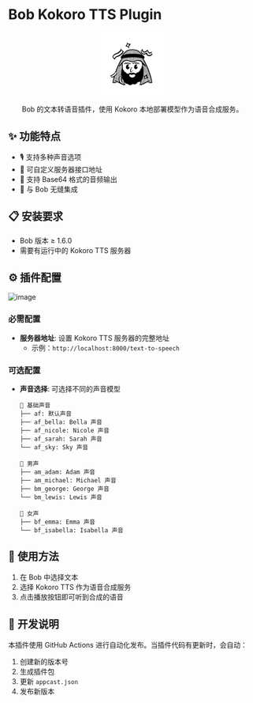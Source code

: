 # Bob Kokoro TTS Plugin

<div align="center">
  <img src="src/icon.png" width="128" height="128" alt="Plugin Icon">
</div>

<p align="center">
  Bob 的文本转语音插件，使用 Kokoro 本地部署模型作为语音合成服务。
</p>

## ✨ 功能特点

- 🎙️ 支持多种声音选项
- 🔧 可自定义服务器接口地址
- 💾 支持 Base64 格式的音频输出
- 🔌 与 Bob 无缝集成

## 📋 安装要求

- Bob 版本 ≥ 1.6.0
- 需要有运行中的 Kokoro TTS 服务器

## ⚙️ 插件配置
<img width="740" alt="image" src="https://github.com/user-attachments/assets/dfdabe67-21a8-47c0-8569-35d75a2f062c" />


### 必需配置

- **服务器地址**: 设置 Kokoro TTS 服务器的完整地址
  - 示例：`http://localhost:8000/text-to-speech`

### 可选配置

- **声音选择**: 可选择不同的声音模型

  ```
  🎤 基础声音
  ├── af: 默认声音
  ├── af_bella: Bella 声音
  ├── af_nicole: Nicole 声音
  ├── af_sarah: Sarah 声音
  └── af_sky: Sky 声音

  👨 男声
  ├── am_adam: Adam 声音
  ├── am_michael: Michael 声音
  ├── bm_george: George 声音
  └── bm_lewis: Lewis 声音

  👩 女声
  ├── bf_emma: Emma 声音
  └── bf_isabella: Isabella 声音
  ```

## 🎯 使用方法

1. 在 Bob 中选择文本
2. 选择 Kokoro TTS 作为语音合成服务
3. 点击播放按钮即可听到合成的语音

## 🔄 开发说明

本插件使用 GitHub Actions 进行自动化发布。当插件代码有更新时，会自动：

1. 创建新的版本号
2. 生成插件包
3. 更新 `appcast.json`
4. 发布新版本
